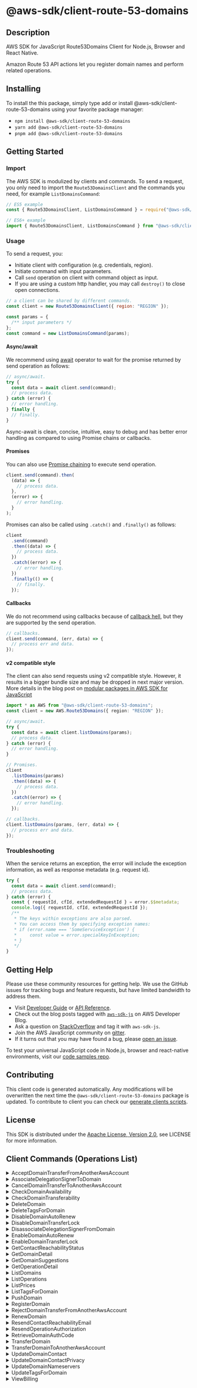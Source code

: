 <!-- generated file, do not edit directly -->

# @aws-sdk/client-route-53-domains

## Description

AWS SDK for JavaScript Route53Domains Client for Node.js, Browser and React Native.

<p>Amazon Route 53 API actions let you register domain names and perform related
operations.</p>

## Installing

To install the this package, simply type add or install @aws-sdk/client-route-53-domains
using your favorite package manager:

- `npm install @aws-sdk/client-route-53-domains`
- `yarn add @aws-sdk/client-route-53-domains`
- `pnpm add @aws-sdk/client-route-53-domains`

## Getting Started

### Import

The AWS SDK is modulized by clients and commands.
To send a request, you only need to import the `Route53DomainsClient` and
the commands you need, for example `ListDomainsCommand`:

```js
// ES5 example
const { Route53DomainsClient, ListDomainsCommand } = require("@aws-sdk/client-route-53-domains");
```

```ts
// ES6+ example
import { Route53DomainsClient, ListDomainsCommand } from "@aws-sdk/client-route-53-domains";
```

### Usage

To send a request, you:

- Initiate client with configuration (e.g. credentials, region).
- Initiate command with input parameters.
- Call `send` operation on client with command object as input.
- If you are using a custom http handler, you may call `destroy()` to close open connections.

```js
// a client can be shared by different commands.
const client = new Route53DomainsClient({ region: "REGION" });

const params = {
  /** input parameters */
};
const command = new ListDomainsCommand(params);
```

#### Async/await

We recommend using [await](https://developer.mozilla.org/en-US/docs/Web/JavaScript/Reference/Operators/await)
operator to wait for the promise returned by send operation as follows:

```js
// async/await.
try {
  const data = await client.send(command);
  // process data.
} catch (error) {
  // error handling.
} finally {
  // finally.
}
```

Async-await is clean, concise, intuitive, easy to debug and has better error handling
as compared to using Promise chains or callbacks.

#### Promises

You can also use [Promise chaining](https://developer.mozilla.org/en-US/docs/Web/JavaScript/Guide/Using_promises#chaining)
to execute send operation.

```js
client.send(command).then(
  (data) => {
    // process data.
  },
  (error) => {
    // error handling.
  }
);
```

Promises can also be called using `.catch()` and `.finally()` as follows:

```js
client
  .send(command)
  .then((data) => {
    // process data.
  })
  .catch((error) => {
    // error handling.
  })
  .finally(() => {
    // finally.
  });
```

#### Callbacks

We do not recommend using callbacks because of [callback hell](http://callbackhell.com/),
but they are supported by the send operation.

```js
// callbacks.
client.send(command, (err, data) => {
  // process err and data.
});
```

#### v2 compatible style

The client can also send requests using v2 compatible style.
However, it results in a bigger bundle size and may be dropped in next major version. More details in the blog post
on [modular packages in AWS SDK for JavaScript](https://aws.amazon.com/blogs/developer/modular-packages-in-aws-sdk-for-javascript/)

```ts
import * as AWS from "@aws-sdk/client-route-53-domains";
const client = new AWS.Route53Domains({ region: "REGION" });

// async/await.
try {
  const data = await client.listDomains(params);
  // process data.
} catch (error) {
  // error handling.
}

// Promises.
client
  .listDomains(params)
  .then((data) => {
    // process data.
  })
  .catch((error) => {
    // error handling.
  });

// callbacks.
client.listDomains(params, (err, data) => {
  // process err and data.
});
```

### Troubleshooting

When the service returns an exception, the error will include the exception information,
as well as response metadata (e.g. request id).

```js
try {
  const data = await client.send(command);
  // process data.
} catch (error) {
  const { requestId, cfId, extendedRequestId } = error.$$metadata;
  console.log({ requestId, cfId, extendedRequestId });
  /**
   * The keys within exceptions are also parsed.
   * You can access them by specifying exception names:
   * if (error.name === 'SomeServiceException') {
   *     const value = error.specialKeyInException;
   * }
   */
}
```

## Getting Help

Please use these community resources for getting help.
We use the GitHub issues for tracking bugs and feature requests, but have limited bandwidth to address them.

- Visit [Developer Guide](https://docs.aws.amazon.com/sdk-for-javascript/v3/developer-guide/welcome.html)
  or [API Reference](https://docs.aws.amazon.com/AWSJavaScriptSDK/v3/latest/index.html).
- Check out the blog posts tagged with [`aws-sdk-js`](https://aws.amazon.com/blogs/developer/tag/aws-sdk-js/)
  on AWS Developer Blog.
- Ask a question on [StackOverflow](https://stackoverflow.com/questions/tagged/aws-sdk-js) and tag it with `aws-sdk-js`.
- Join the AWS JavaScript community on [gitter](https://gitter.im/aws/aws-sdk-js-v3).
- If it turns out that you may have found a bug, please [open an issue](https://github.com/aws/aws-sdk-js-v3/issues/new/choose).

To test your universal JavaScript code in Node.js, browser and react-native environments,
visit our [code samples repo](https://github.com/aws-samples/aws-sdk-js-tests).

## Contributing

This client code is generated automatically. Any modifications will be overwritten the next time the `@aws-sdk/client-route-53-domains` package is updated.
To contribute to client you can check our [generate clients scripts](https://github.com/aws/aws-sdk-js-v3/tree/main/scripts/generate-clients).

## License

This SDK is distributed under the
[Apache License, Version 2.0](http://www.apache.org/licenses/LICENSE-2.0),
see LICENSE for more information.

## Client Commands (Operations List)

<details>
<summary>
AcceptDomainTransferFromAnotherAwsAccount
</summary>

[Command API Reference](https://docs.aws.amazon.com/AWSJavaScriptSDK/v3/latest/clients/client-route-53-domains/classes/acceptdomaintransferfromanotherawsaccountcommand.html) / [Input](https://docs.aws.amazon.com/AWSJavaScriptSDK/v3/latest/clients/client-route-53-domains/interfaces/acceptdomaintransferfromanotherawsaccountcommandinput.html) / [Output](https://docs.aws.amazon.com/AWSJavaScriptSDK/v3/latest/clients/client-route-53-domains/interfaces/acceptdomaintransferfromanotherawsaccountcommandoutput.html)

</details>
<details>
<summary>
AssociateDelegationSignerToDomain
</summary>

[Command API Reference](https://docs.aws.amazon.com/AWSJavaScriptSDK/v3/latest/clients/client-route-53-domains/classes/associatedelegationsignertodomaincommand.html) / [Input](https://docs.aws.amazon.com/AWSJavaScriptSDK/v3/latest/clients/client-route-53-domains/interfaces/associatedelegationsignertodomaincommandinput.html) / [Output](https://docs.aws.amazon.com/AWSJavaScriptSDK/v3/latest/clients/client-route-53-domains/interfaces/associatedelegationsignertodomaincommandoutput.html)

</details>
<details>
<summary>
CancelDomainTransferToAnotherAwsAccount
</summary>

[Command API Reference](https://docs.aws.amazon.com/AWSJavaScriptSDK/v3/latest/clients/client-route-53-domains/classes/canceldomaintransfertoanotherawsaccountcommand.html) / [Input](https://docs.aws.amazon.com/AWSJavaScriptSDK/v3/latest/clients/client-route-53-domains/interfaces/canceldomaintransfertoanotherawsaccountcommandinput.html) / [Output](https://docs.aws.amazon.com/AWSJavaScriptSDK/v3/latest/clients/client-route-53-domains/interfaces/canceldomaintransfertoanotherawsaccountcommandoutput.html)

</details>
<details>
<summary>
CheckDomainAvailability
</summary>

[Command API Reference](https://docs.aws.amazon.com/AWSJavaScriptSDK/v3/latest/clients/client-route-53-domains/classes/checkdomainavailabilitycommand.html) / [Input](https://docs.aws.amazon.com/AWSJavaScriptSDK/v3/latest/clients/client-route-53-domains/interfaces/checkdomainavailabilitycommandinput.html) / [Output](https://docs.aws.amazon.com/AWSJavaScriptSDK/v3/latest/clients/client-route-53-domains/interfaces/checkdomainavailabilitycommandoutput.html)

</details>
<details>
<summary>
CheckDomainTransferability
</summary>

[Command API Reference](https://docs.aws.amazon.com/AWSJavaScriptSDK/v3/latest/clients/client-route-53-domains/classes/checkdomaintransferabilitycommand.html) / [Input](https://docs.aws.amazon.com/AWSJavaScriptSDK/v3/latest/clients/client-route-53-domains/interfaces/checkdomaintransferabilitycommandinput.html) / [Output](https://docs.aws.amazon.com/AWSJavaScriptSDK/v3/latest/clients/client-route-53-domains/interfaces/checkdomaintransferabilitycommandoutput.html)

</details>
<details>
<summary>
DeleteDomain
</summary>

[Command API Reference](https://docs.aws.amazon.com/AWSJavaScriptSDK/v3/latest/clients/client-route-53-domains/classes/deletedomaincommand.html) / [Input](https://docs.aws.amazon.com/AWSJavaScriptSDK/v3/latest/clients/client-route-53-domains/interfaces/deletedomaincommandinput.html) / [Output](https://docs.aws.amazon.com/AWSJavaScriptSDK/v3/latest/clients/client-route-53-domains/interfaces/deletedomaincommandoutput.html)

</details>
<details>
<summary>
DeleteTagsForDomain
</summary>

[Command API Reference](https://docs.aws.amazon.com/AWSJavaScriptSDK/v3/latest/clients/client-route-53-domains/classes/deletetagsfordomaincommand.html) / [Input](https://docs.aws.amazon.com/AWSJavaScriptSDK/v3/latest/clients/client-route-53-domains/interfaces/deletetagsfordomaincommandinput.html) / [Output](https://docs.aws.amazon.com/AWSJavaScriptSDK/v3/latest/clients/client-route-53-domains/interfaces/deletetagsfordomaincommandoutput.html)

</details>
<details>
<summary>
DisableDomainAutoRenew
</summary>

[Command API Reference](https://docs.aws.amazon.com/AWSJavaScriptSDK/v3/latest/clients/client-route-53-domains/classes/disabledomainautorenewcommand.html) / [Input](https://docs.aws.amazon.com/AWSJavaScriptSDK/v3/latest/clients/client-route-53-domains/interfaces/disabledomainautorenewcommandinput.html) / [Output](https://docs.aws.amazon.com/AWSJavaScriptSDK/v3/latest/clients/client-route-53-domains/interfaces/disabledomainautorenewcommandoutput.html)

</details>
<details>
<summary>
DisableDomainTransferLock
</summary>

[Command API Reference](https://docs.aws.amazon.com/AWSJavaScriptSDK/v3/latest/clients/client-route-53-domains/classes/disabledomaintransferlockcommand.html) / [Input](https://docs.aws.amazon.com/AWSJavaScriptSDK/v3/latest/clients/client-route-53-domains/interfaces/disabledomaintransferlockcommandinput.html) / [Output](https://docs.aws.amazon.com/AWSJavaScriptSDK/v3/latest/clients/client-route-53-domains/interfaces/disabledomaintransferlockcommandoutput.html)

</details>
<details>
<summary>
DisassociateDelegationSignerFromDomain
</summary>

[Command API Reference](https://docs.aws.amazon.com/AWSJavaScriptSDK/v3/latest/clients/client-route-53-domains/classes/disassociatedelegationsignerfromdomaincommand.html) / [Input](https://docs.aws.amazon.com/AWSJavaScriptSDK/v3/latest/clients/client-route-53-domains/interfaces/disassociatedelegationsignerfromdomaincommandinput.html) / [Output](https://docs.aws.amazon.com/AWSJavaScriptSDK/v3/latest/clients/client-route-53-domains/interfaces/disassociatedelegationsignerfromdomaincommandoutput.html)

</details>
<details>
<summary>
EnableDomainAutoRenew
</summary>

[Command API Reference](https://docs.aws.amazon.com/AWSJavaScriptSDK/v3/latest/clients/client-route-53-domains/classes/enabledomainautorenewcommand.html) / [Input](https://docs.aws.amazon.com/AWSJavaScriptSDK/v3/latest/clients/client-route-53-domains/interfaces/enabledomainautorenewcommandinput.html) / [Output](https://docs.aws.amazon.com/AWSJavaScriptSDK/v3/latest/clients/client-route-53-domains/interfaces/enabledomainautorenewcommandoutput.html)

</details>
<details>
<summary>
EnableDomainTransferLock
</summary>

[Command API Reference](https://docs.aws.amazon.com/AWSJavaScriptSDK/v3/latest/clients/client-route-53-domains/classes/enabledomaintransferlockcommand.html) / [Input](https://docs.aws.amazon.com/AWSJavaScriptSDK/v3/latest/clients/client-route-53-domains/interfaces/enabledomaintransferlockcommandinput.html) / [Output](https://docs.aws.amazon.com/AWSJavaScriptSDK/v3/latest/clients/client-route-53-domains/interfaces/enabledomaintransferlockcommandoutput.html)

</details>
<details>
<summary>
GetContactReachabilityStatus
</summary>

[Command API Reference](https://docs.aws.amazon.com/AWSJavaScriptSDK/v3/latest/clients/client-route-53-domains/classes/getcontactreachabilitystatuscommand.html) / [Input](https://docs.aws.amazon.com/AWSJavaScriptSDK/v3/latest/clients/client-route-53-domains/interfaces/getcontactreachabilitystatuscommandinput.html) / [Output](https://docs.aws.amazon.com/AWSJavaScriptSDK/v3/latest/clients/client-route-53-domains/interfaces/getcontactreachabilitystatuscommandoutput.html)

</details>
<details>
<summary>
GetDomainDetail
</summary>

[Command API Reference](https://docs.aws.amazon.com/AWSJavaScriptSDK/v3/latest/clients/client-route-53-domains/classes/getdomaindetailcommand.html) / [Input](https://docs.aws.amazon.com/AWSJavaScriptSDK/v3/latest/clients/client-route-53-domains/interfaces/getdomaindetailcommandinput.html) / [Output](https://docs.aws.amazon.com/AWSJavaScriptSDK/v3/latest/clients/client-route-53-domains/interfaces/getdomaindetailcommandoutput.html)

</details>
<details>
<summary>
GetDomainSuggestions
</summary>

[Command API Reference](https://docs.aws.amazon.com/AWSJavaScriptSDK/v3/latest/clients/client-route-53-domains/classes/getdomainsuggestionscommand.html) / [Input](https://docs.aws.amazon.com/AWSJavaScriptSDK/v3/latest/clients/client-route-53-domains/interfaces/getdomainsuggestionscommandinput.html) / [Output](https://docs.aws.amazon.com/AWSJavaScriptSDK/v3/latest/clients/client-route-53-domains/interfaces/getdomainsuggestionscommandoutput.html)

</details>
<details>
<summary>
GetOperationDetail
</summary>

[Command API Reference](https://docs.aws.amazon.com/AWSJavaScriptSDK/v3/latest/clients/client-route-53-domains/classes/getoperationdetailcommand.html) / [Input](https://docs.aws.amazon.com/AWSJavaScriptSDK/v3/latest/clients/client-route-53-domains/interfaces/getoperationdetailcommandinput.html) / [Output](https://docs.aws.amazon.com/AWSJavaScriptSDK/v3/latest/clients/client-route-53-domains/interfaces/getoperationdetailcommandoutput.html)

</details>
<details>
<summary>
ListDomains
</summary>

[Command API Reference](https://docs.aws.amazon.com/AWSJavaScriptSDK/v3/latest/clients/client-route-53-domains/classes/listdomainscommand.html) / [Input](https://docs.aws.amazon.com/AWSJavaScriptSDK/v3/latest/clients/client-route-53-domains/interfaces/listdomainscommandinput.html) / [Output](https://docs.aws.amazon.com/AWSJavaScriptSDK/v3/latest/clients/client-route-53-domains/interfaces/listdomainscommandoutput.html)

</details>
<details>
<summary>
ListOperations
</summary>

[Command API Reference](https://docs.aws.amazon.com/AWSJavaScriptSDK/v3/latest/clients/client-route-53-domains/classes/listoperationscommand.html) / [Input](https://docs.aws.amazon.com/AWSJavaScriptSDK/v3/latest/clients/client-route-53-domains/interfaces/listoperationscommandinput.html) / [Output](https://docs.aws.amazon.com/AWSJavaScriptSDK/v3/latest/clients/client-route-53-domains/interfaces/listoperationscommandoutput.html)

</details>
<details>
<summary>
ListPrices
</summary>

[Command API Reference](https://docs.aws.amazon.com/AWSJavaScriptSDK/v3/latest/clients/client-route-53-domains/classes/listpricescommand.html) / [Input](https://docs.aws.amazon.com/AWSJavaScriptSDK/v3/latest/clients/client-route-53-domains/interfaces/listpricescommandinput.html) / [Output](https://docs.aws.amazon.com/AWSJavaScriptSDK/v3/latest/clients/client-route-53-domains/interfaces/listpricescommandoutput.html)

</details>
<details>
<summary>
ListTagsForDomain
</summary>

[Command API Reference](https://docs.aws.amazon.com/AWSJavaScriptSDK/v3/latest/clients/client-route-53-domains/classes/listtagsfordomaincommand.html) / [Input](https://docs.aws.amazon.com/AWSJavaScriptSDK/v3/latest/clients/client-route-53-domains/interfaces/listtagsfordomaincommandinput.html) / [Output](https://docs.aws.amazon.com/AWSJavaScriptSDK/v3/latest/clients/client-route-53-domains/interfaces/listtagsfordomaincommandoutput.html)

</details>
<details>
<summary>
PushDomain
</summary>

[Command API Reference](https://docs.aws.amazon.com/AWSJavaScriptSDK/v3/latest/clients/client-route-53-domains/classes/pushdomaincommand.html) / [Input](https://docs.aws.amazon.com/AWSJavaScriptSDK/v3/latest/clients/client-route-53-domains/interfaces/pushdomaincommandinput.html) / [Output](https://docs.aws.amazon.com/AWSJavaScriptSDK/v3/latest/clients/client-route-53-domains/interfaces/pushdomaincommandoutput.html)

</details>
<details>
<summary>
RegisterDomain
</summary>

[Command API Reference](https://docs.aws.amazon.com/AWSJavaScriptSDK/v3/latest/clients/client-route-53-domains/classes/registerdomaincommand.html) / [Input](https://docs.aws.amazon.com/AWSJavaScriptSDK/v3/latest/clients/client-route-53-domains/interfaces/registerdomaincommandinput.html) / [Output](https://docs.aws.amazon.com/AWSJavaScriptSDK/v3/latest/clients/client-route-53-domains/interfaces/registerdomaincommandoutput.html)

</details>
<details>
<summary>
RejectDomainTransferFromAnotherAwsAccount
</summary>

[Command API Reference](https://docs.aws.amazon.com/AWSJavaScriptSDK/v3/latest/clients/client-route-53-domains/classes/rejectdomaintransferfromanotherawsaccountcommand.html) / [Input](https://docs.aws.amazon.com/AWSJavaScriptSDK/v3/latest/clients/client-route-53-domains/interfaces/rejectdomaintransferfromanotherawsaccountcommandinput.html) / [Output](https://docs.aws.amazon.com/AWSJavaScriptSDK/v3/latest/clients/client-route-53-domains/interfaces/rejectdomaintransferfromanotherawsaccountcommandoutput.html)

</details>
<details>
<summary>
RenewDomain
</summary>

[Command API Reference](https://docs.aws.amazon.com/AWSJavaScriptSDK/v3/latest/clients/client-route-53-domains/classes/renewdomaincommand.html) / [Input](https://docs.aws.amazon.com/AWSJavaScriptSDK/v3/latest/clients/client-route-53-domains/interfaces/renewdomaincommandinput.html) / [Output](https://docs.aws.amazon.com/AWSJavaScriptSDK/v3/latest/clients/client-route-53-domains/interfaces/renewdomaincommandoutput.html)

</details>
<details>
<summary>
ResendContactReachabilityEmail
</summary>

[Command API Reference](https://docs.aws.amazon.com/AWSJavaScriptSDK/v3/latest/clients/client-route-53-domains/classes/resendcontactreachabilityemailcommand.html) / [Input](https://docs.aws.amazon.com/AWSJavaScriptSDK/v3/latest/clients/client-route-53-domains/interfaces/resendcontactreachabilityemailcommandinput.html) / [Output](https://docs.aws.amazon.com/AWSJavaScriptSDK/v3/latest/clients/client-route-53-domains/interfaces/resendcontactreachabilityemailcommandoutput.html)

</details>
<details>
<summary>
ResendOperationAuthorization
</summary>

[Command API Reference](https://docs.aws.amazon.com/AWSJavaScriptSDK/v3/latest/clients/client-route-53-domains/classes/resendoperationauthorizationcommand.html) / [Input](https://docs.aws.amazon.com/AWSJavaScriptSDK/v3/latest/clients/client-route-53-domains/interfaces/resendoperationauthorizationcommandinput.html) / [Output](https://docs.aws.amazon.com/AWSJavaScriptSDK/v3/latest/clients/client-route-53-domains/interfaces/resendoperationauthorizationcommandoutput.html)

</details>
<details>
<summary>
RetrieveDomainAuthCode
</summary>

[Command API Reference](https://docs.aws.amazon.com/AWSJavaScriptSDK/v3/latest/clients/client-route-53-domains/classes/retrievedomainauthcodecommand.html) / [Input](https://docs.aws.amazon.com/AWSJavaScriptSDK/v3/latest/clients/client-route-53-domains/interfaces/retrievedomainauthcodecommandinput.html) / [Output](https://docs.aws.amazon.com/AWSJavaScriptSDK/v3/latest/clients/client-route-53-domains/interfaces/retrievedomainauthcodecommandoutput.html)

</details>
<details>
<summary>
TransferDomain
</summary>

[Command API Reference](https://docs.aws.amazon.com/AWSJavaScriptSDK/v3/latest/clients/client-route-53-domains/classes/transferdomaincommand.html) / [Input](https://docs.aws.amazon.com/AWSJavaScriptSDK/v3/latest/clients/client-route-53-domains/interfaces/transferdomaincommandinput.html) / [Output](https://docs.aws.amazon.com/AWSJavaScriptSDK/v3/latest/clients/client-route-53-domains/interfaces/transferdomaincommandoutput.html)

</details>
<details>
<summary>
TransferDomainToAnotherAwsAccount
</summary>

[Command API Reference](https://docs.aws.amazon.com/AWSJavaScriptSDK/v3/latest/clients/client-route-53-domains/classes/transferdomaintoanotherawsaccountcommand.html) / [Input](https://docs.aws.amazon.com/AWSJavaScriptSDK/v3/latest/clients/client-route-53-domains/interfaces/transferdomaintoanotherawsaccountcommandinput.html) / [Output](https://docs.aws.amazon.com/AWSJavaScriptSDK/v3/latest/clients/client-route-53-domains/interfaces/transferdomaintoanotherawsaccountcommandoutput.html)

</details>
<details>
<summary>
UpdateDomainContact
</summary>

[Command API Reference](https://docs.aws.amazon.com/AWSJavaScriptSDK/v3/latest/clients/client-route-53-domains/classes/updatedomaincontactcommand.html) / [Input](https://docs.aws.amazon.com/AWSJavaScriptSDK/v3/latest/clients/client-route-53-domains/interfaces/updatedomaincontactcommandinput.html) / [Output](https://docs.aws.amazon.com/AWSJavaScriptSDK/v3/latest/clients/client-route-53-domains/interfaces/updatedomaincontactcommandoutput.html)

</details>
<details>
<summary>
UpdateDomainContactPrivacy
</summary>

[Command API Reference](https://docs.aws.amazon.com/AWSJavaScriptSDK/v3/latest/clients/client-route-53-domains/classes/updatedomaincontactprivacycommand.html) / [Input](https://docs.aws.amazon.com/AWSJavaScriptSDK/v3/latest/clients/client-route-53-domains/interfaces/updatedomaincontactprivacycommandinput.html) / [Output](https://docs.aws.amazon.com/AWSJavaScriptSDK/v3/latest/clients/client-route-53-domains/interfaces/updatedomaincontactprivacycommandoutput.html)

</details>
<details>
<summary>
UpdateDomainNameservers
</summary>

[Command API Reference](https://docs.aws.amazon.com/AWSJavaScriptSDK/v3/latest/clients/client-route-53-domains/classes/updatedomainnameserverscommand.html) / [Input](https://docs.aws.amazon.com/AWSJavaScriptSDK/v3/latest/clients/client-route-53-domains/interfaces/updatedomainnameserverscommandinput.html) / [Output](https://docs.aws.amazon.com/AWSJavaScriptSDK/v3/latest/clients/client-route-53-domains/interfaces/updatedomainnameserverscommandoutput.html)

</details>
<details>
<summary>
UpdateTagsForDomain
</summary>

[Command API Reference](https://docs.aws.amazon.com/AWSJavaScriptSDK/v3/latest/clients/client-route-53-domains/classes/updatetagsfordomaincommand.html) / [Input](https://docs.aws.amazon.com/AWSJavaScriptSDK/v3/latest/clients/client-route-53-domains/interfaces/updatetagsfordomaincommandinput.html) / [Output](https://docs.aws.amazon.com/AWSJavaScriptSDK/v3/latest/clients/client-route-53-domains/interfaces/updatetagsfordomaincommandoutput.html)

</details>
<details>
<summary>
ViewBilling
</summary>

[Command API Reference](https://docs.aws.amazon.com/AWSJavaScriptSDK/v3/latest/clients/client-route-53-domains/classes/viewbillingcommand.html) / [Input](https://docs.aws.amazon.com/AWSJavaScriptSDK/v3/latest/clients/client-route-53-domains/interfaces/viewbillingcommandinput.html) / [Output](https://docs.aws.amazon.com/AWSJavaScriptSDK/v3/latest/clients/client-route-53-domains/interfaces/viewbillingcommandoutput.html)

</details>
